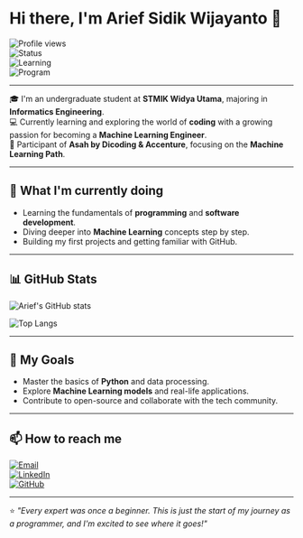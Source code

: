 # Hi there, I'm Arief Sidik Wijayanto 👋  

![Profile views](https://komarev.com/ghpvc/?username=YourGitHubUsername&color=blue)  
![Status](https://img.shields.io/badge/Student-Informatics%20Engineering-blue)  
![Learning](https://img.shields.io/badge/Learning-Machine%20Learning-brightgreen)  
![Program](https://img.shields.io/badge/Asah-Dicoding%20%26%20Accenture-orange)  

---

🎓 I'm an undergraduate student at **STMIK Widya Utama**, majoring in **Informatics Engineering**.  
💻 Currently learning and exploring the world of **coding** with a growing passion for becoming a **Machine Learning Engineer**.  
🚀 Participant of **Asah by Dicoding & Accenture**, focusing on the **Machine Learning Path**.  

---

## 🌱 What I'm currently doing
- Learning the fundamentals of **programming** and **software development**.  
- Diving deeper into **Machine Learning** concepts step by step.  
- Building my first projects and getting familiar with GitHub.  

---

## 📊 GitHub Stats

![Arief's GitHub stats](https://github-readme-stats.vercel.app/api?username=Arfwjn&show_icons=true&theme=tokyonight)

![Top Langs](https://github-readme-stats.vercel.app/api/top-langs/?username=Arfwjn&layout=compact&theme=tokyonight)


---

## 🎯 My Goals
- Master the basics of **Python** and data processing.  
- Explore **Machine Learning models** and real-life applications.  
- Contribute to open-source and collaborate with the tech community.  

---

## 📫 How to reach me
[![Email](https://img.shields.io/badge/Email-arief.sidik.wijayanto%40example.com-red?logo=gmail)](mailto:ariefsidik2016@gmail.com)  
[![LinkedIn](https://img.shields.io/badge/LinkedIn-Connect-blue?logo=linkedin)](https://www.instagram.com/arfwjn?igsh=YzQ0ZWozc3dnZmRp)  
[![GitHub](https://img.shields.io/badge/GitHub-Arfwjn-black?logo=github)](https://github.com/Arfwjn)  

---

⭐ *"Every expert was once a beginner. This is just the start of my journey as a programmer, and I'm excited to see where it goes!"*  
